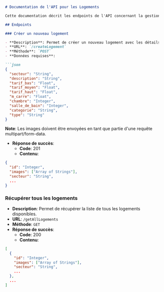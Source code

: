 ```markdown
# Documentation de l'API pour les Logements

Cette documentation décrit les endpoints de l'API concernant la gestion des logements dans l'application.

## Endpoints

### Créer un nouveau logement

- **Description**: Permet de créer un nouveau logement avec les détails et images fournies.
- **URL**: `/createLogement`
- **Méthode**: `POST`
- **Données requises**:

```json
{
  "secteur": "String",
  "description": "String",
  "tarif_bas": "Float",
  "tarif_moyen": "Float",
  "tarif_haut": "Float",
  "m_carre": "Float",
  "chambre": "Integer",
  "salle_de_bain": "Integer",
  "categorie": "String",
  "type": "String"
}
```

**Note**: Les images doivent être envoyées en tant que partie d'une requête multipart/form-data.

- **Réponse de succès**:
  - **Code**: 201
  - **Contenu**:

```json
{
  "id": "Integer",
  "images": ["Array of Strings"],
  "secteur": "String",
  ...
}
```

### Récupérer tous les logements

- **Description**: Permet de récupérer la liste de tous les logements disponibles.
- **URL**: `/getAllLogements`
- **Méthode**: `GET`
- **Réponse de succès**:
  - **Code**: 200
  - **Contenu**:

```json
[
  {
    "id": "Integer",
    "images": ["Array of Strings"],
    "secteur": "String",
    ...
  },
  ...
]
```